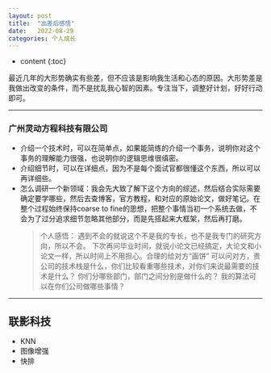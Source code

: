 ```yaml
---
layout: post
title:  "出差后感悟"
date:   2022-08-29
categories: 个人成长
---
```

* content
{:toc}

最近几年的大形势确实有些差，但不应该是影响我生活和心态的原因。大形势差是我做出改变的条件，而不是扰乱我心智的因素。专注当下，调整好计划，好好行动即可。

---

### 广州灵动方程科技有限公司
* 介绍一个技术时，可以在简单点，如果能简练的介绍一个事务，说明你对这个事务的理解能力很强，也说明你的逻辑思维很缜密。
* 介绍细节时，可以在详细点，因为不是每个面试官都很懂这个东西，所以可以再详细些。
* 怎么调研一个新领域：我会先大致了解下这个方向的综述，然后结合实际需要确定要学哪些，然后去查博客，官方教程，和对应的原始论文，做好笔记。在整个过程始终保持coarse to fine的思想，把整个事情当初一个系统去做，不会为了过分追求细节忽略其他部分，而是先搭起来大框架，然后再打磨。
  > 个人感悟：
  >遇到不会的就说这个不是我的专长，也不是我专门的研究方向，所以不会。
  下次再问毕业时间，就说小论文已经搞定，大论文和小论文一样，所以时间上不用担心。合理的给对方“画饼”
  可以问对方，贵公司的技术栈是什么，你们比较看重哪些技术，对你们来说最需要的技术是什么？
  你们分哪些部门，部门之间分别是做什么的？
  我的算法可以在你们公司做哪些事情？


---

## 联影科技
* KNN
* 图像增强
* 快排


